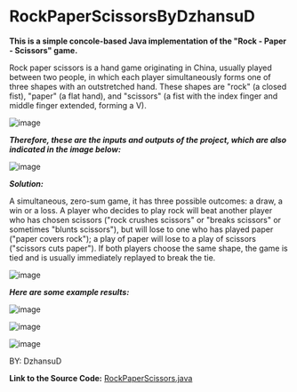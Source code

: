 # RockPaperScissorsByDzhansuD
**This is a simple concole-based Java implementation of the "Rock - Paper - Scissors" game.**

Rock paper scissors is a hand game originating in China, usually played between two people, in which each player simultaneously forms one of three shapes with an outstretched hand. These shapes are "rock" (a closed fist), "paper" (a flat hand), and "scissors" (a fist with the index finger and middle finger extended, forming a V).

![image](https://user-images.githubusercontent.com/122825335/214057136-085ee072-a156-4af8-bcf9-be84ba9f64bf.png)

***Тherefore, these are the inputs and outputs of the project, which are also indicated in the image below:***

![image](https://user-images.githubusercontent.com/122825335/214059805-be8a92d0-c860-4d97-8ed2-33839730fcf4.png)

***Solution:***

A simultaneous, zero-sum game, it has three possible outcomes: a draw, a win or a loss. A player who decides to play rock will beat another player who has chosen scissors ("rock crushes scissors" or "breaks scissors" or sometimes "blunts scissors"), but will lose to one who has played paper ("paper covers rock"); a play of paper will lose to a play of scissors ("scissors cuts paper"). If both players choose the same shape, the game is tied and is usually immediately replayed to break the tie. 

![image](https://user-images.githubusercontent.com/122825335/214059160-4894a333-4067-4feb-9c71-3c184096ad1f.png)


***Here are some example results:***

![image](https://user-images.githubusercontent.com/122825335/214062137-3eb718ca-ef07-4053-b422-bb83c0c8ad60.png)

![image](https://user-images.githubusercontent.com/122825335/214062319-059e39fb-2d01-467c-a604-dd8736ebac53.png)

![image](https://user-images.githubusercontent.com/122825335/214062479-67f0cb6b-2040-4004-a3ef-08ff51935986.png)

BY: DzhansuD


**Link to the Source Code:**
[RockPaperScissors.java](https://github.com/DzhansuDikmemehmed/RockPaperScissorsByDzhansuD/blob/a8dc4a6611d2b4c29a80bc37c8ddf32986367ba9/RockPaperScissors/RockPaperAndScissors.java)
